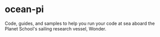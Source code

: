 # ocean-pi
Code, guides, and samples to help you run your code at sea aboard the Planet School's sailing research vessel, Wonder.
